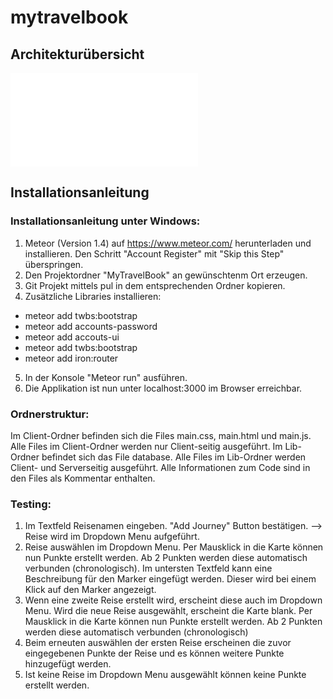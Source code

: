 # mytravelbook


## Architekturübersicht 

![Architektur](architektur.md)

## Installationsanleitung
### Installationsanleitung unter Windows: 

1. Meteor (Version 1.4) auf https://www.meteor.com/ herunterladen und installieren. Den Schritt "Account Register" mit "Skip this Step" überspringen.
2. Den Projektordner "MyTravelBook" an gewünschtenm Ort erzeugen.
3. Git Projekt mittels pul in dem entsprechenden Ordner kopieren.
4. Zusätzliche Libraries installieren:
  * meteor add twbs:bootstrap
  * meteor add accounts-password
  * meteor add accouts-ui
  * meteor add twbs:bootstrap
  * meteor add iron:router
5. In der Konsole "Meteor run" ausführen. 
6. Die Applikation ist nun unter localhost:3000 im Browser erreichbar.

### Ordnerstruktur:
Im Client-Ordner befinden sich die Files main.css, main.html und main.js. Alle Files im Client-Ordner werden nur Client-seitig ausgeführt.
Im Lib-Ordner befindet sich das File database. Alle Files im Lib-Ordner werden Client- und Serverseitig ausgeführt.
Alle Informationen zum Code sind in den Files als Kommentar enthalten.


### Testing:
1. Im Textfeld Reisenamen eingeben. "Add Journey" Button bestätigen. 
--> Reise wird im Dropdown Menu aufgeführt.
2. Reise auswählen im Dropdown Menu. Per Mausklick in die Karte können nun Punkte erstellt werden. Ab 2 Punkten werden diese 
automatisch verbunden (chronologisch). Im untersten Textfeld kann eine Beschreibung für den Marker eingefügt werden. Dieser wird bei einem Klick auf den Marker angezeigt.
3. Wenn eine zweite Reise erstellt wird, erscheint diese auch im Dropdown Menu. Wird die neue Reise ausgewählt, erscheint 
die Karte blank. Per Mausklick in die Karte können nun Punkte erstellt werden. Ab 2 Punkten werden diese 
automatisch verbunden (chronologisch)
4. Beim erneuten auswählen der ersten Reise erscheinen die zuvor eingegebenen Punkte der Reise und es können weitere Punkte hinzugefügt
werden.
5. Ist keine Reise im Dropdown Menu ausgewählt können keine Punkte erstellt werden.
